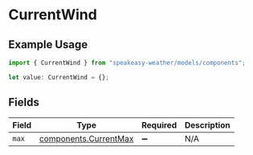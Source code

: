 # CurrentWind

## Example Usage

```typescript
import { CurrentWind } from "speakeasy-weather/models/components";

let value: CurrentWind = {};
```

## Fields

| Field                                                          | Type                                                           | Required                                                       | Description                                                    |
| -------------------------------------------------------------- | -------------------------------------------------------------- | -------------------------------------------------------------- | -------------------------------------------------------------- |
| `max`                                                          | [components.CurrentMax](../../models/components/currentmax.md) | :heavy_minus_sign:                                             | N/A                                                            |